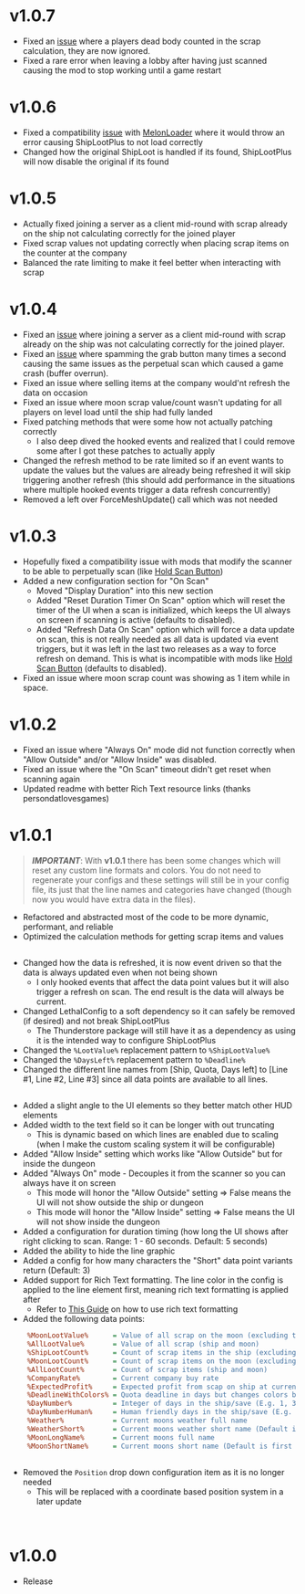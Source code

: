 # v1.0.7
- Fixed an [issue](https://github.com/ProfX66/ShipLootPlus/issues/6) where a players dead body counted in the scrap calculation, they are now ignored.
- Fixed a rare error when leaving a lobby after having just scanned causing the mod to stop working until a game restart

# v1.0.6
- Fixed a compatibility [issue](https://github.com/ProfX66/ShipLootPlus/issues/5) with [MelonLoader](https://thunderstore.io/c/lethal-company/p/BepInEx/BepInEx_MLLoader) where it would throw an error causing ShipLootPlus to not load correctly
- Changed how the original ShipLoot is handled if its found, ShipLootPlus will now disable the original if its found

# v1.0.5
- Actually fixed joining a server as a client mid-round with scrap already on the ship not calculating correctly for the joined player
- Fixed scrap values not updating correctly when placing scrap items on the counter at the company
- Balanced the rate limiting to make it feel better when interacting with scrap

# v1.0.4
- Fixed an [issue](https://github.com/ProfX66/ShipLootPlus/issues/3) where joining a server as a client mid-round with scrap already on the ship was not calculating correctly for the joined player.
- Fixed an [issue](https://github.com/ProfX66/ShipLootPlus/issues/4) where spamming the grab button many times a second causing the same issues as the perpetual scan which caused a game crash (buffer overrun).
- Fixed an issue where selling items at the company would'nt refresh the data on occasion
- Fixed an issue where moon scrap value/count wasn't updating for all players on level load until the ship had fully landed
- Fixed patching methods that were some how not actually patching correctly
  - I also deep dived the hooked events and realized that I could remove some after I got these patches to actually apply
- Changed the refresh method to be rate limited so if an event wants to update the values but the values are already being refreshed it will skip triggering another refresh (this should add performance in the situations where multiple hooked events trigger a data refresh concurrently)
- Removed a left over ForceMeshUpdate() call which was not needed

# v1.0.3
- Hopefully fixed a compatibility issue with mods that modify the scanner to be able to perpetually scan (like [Hold Scan Button](https://thunderstore.io/c/lethal-company/p/FutureSavior/Hold_Scan_Button/))
- Added a new configuration section for "On Scan"
  - Moved "Display Duration" into this new section
  - Added "Reset Duration Timer On Scan" option which will reset the timer of the UI when a scan is initialized, which keeps the UI always on screen if scanning is active (defaults to disabled).
  - Added "Refresh Data On Scan" option which will force a data update on scan, this is not really needed as all data is updated via event triggers, but it was left in the last two releases as a way to force refresh on demand. This is what is incompatible with mods like [Hold Scan Button](https://thunderstore.io/c/lethal-company/p/FutureSavior/Hold_Scan_Button/) (defaults to disabled).
- Fixed an issue where moon scrap count was showing as 1 item while in space.

# v1.0.2
- Fixed an issue where "Always On" mode did not function correctly when "Allow Outside" and/or "Allow Inside" was disabled.
- Fixed an issue where the "On Scan" timeout didn't get reset when scanning again
- Updated readme with better Rich Text resource links (thanks persondatlovesgames)

# v1.0.1
> **_IMPORTANT_**: With **v1.0.1** there has been some changes which will reset any custom line formats and colors. You do not need to regenerate your configs and these settings will still be in your config file, its just that the line names and categories have changed (though now you would have extra data in the files).

- Refactored and abstracted most of the code to be more dynamic, performant, and reliable
- Optimized the calculation methods for getting scrap items and values

##
- Changed how the data is refreshed, it is now event driven so that the data is always updated even when not being shown
  - I only hooked events that affect the data point values but it will also trigger a refresh on scan. The end result is the data will always be current.
- Changed LethalConfig to a soft dependency so it can safely be removed (if desired) and not break ShipLootPlus
  - The Thunderstore package will still have it as a dependency as using it is the intended way to configure ShipLootPlus
- Changed the ```%LootValue%``` replacement pattern to ```%ShipLootValue%```
- Changed the ```%DaysLeft%``` replacement pattern to ```%Deadline%```
- Changed the different line names from [Ship, Quota, Days left] to [Line #1, Line #2, Line #3] since all data points are available to all lines.
##
- Added a slight angle to the UI elements so they better match other HUD elements
- Added width to the text field so it can be longer with out truncating
  - This is dynamic based on which lines are enabled due to scaling (when I make the custom scaling system it will be configurable)
- Added "Allow Inside" setting which works like "Allow Outside" but for inside the dungeon
- Added "Always On" mode - Decouples it from the scanner so you can always have it on screen
  - This mode will honor the "Allow Outside" setting => False means the UI will not show outside the ship or dungeon
  - This mode will honor the "Allow Inside" setting => False means the UI will not show inside the dungeon
- Added a configuration for duration timing (how long the UI shows after right clicking to scan. Range: 1 - 60 seconds. Default: 5 seconds)
- Added the ability to hide the line graphic
- Added a config for how many characters the "Short" data point variants return (Default: 3)
- Added support for Rich Text formatting. The line color in the config is applied to the line element first, meaning rich text formatting is applied after
  - Refer to [This Guide](https://docs.unity3d.com/Packages/com.unity.ugui@1.0/manual/StyledText.html) on how to use rich text formatting
- Added the following data points:
  ```cfg
   %MoonLootValue%      = Value of all scrap on the moon (excluding the ship)
   %AllLootValue%       = Value of all scrap (ship and moon)
   %ShipLootCount%      = Count of scrap items in the ship (excluding the moon)
   %MoonLootCount%      = Count of scrap items on the moon (excluding the ship)
   %AllLootCount%       = Count of scrap items (ship and moon)
   %CompanyRate%        = Current company buy rate
   %ExpectedProfit%     = Expected profit from scap on ship at current company buy rate
   %DeadlineWithColors% = Quota deadline in days but changes colors based on value (color thresholds will be customizable in the future)
   %DayNumber%          = Integer of days in the ship/save (E.g. 1, 3 ,10)
   %DayNumberHuman%     = Human friendly days in the ship/save (E.g. 1st, 3rd, 10th)
   %Weather%            = Current moons weather full name
   %WeatherShort%       = Current moons weather short name (Default is first 3 characters)
   %MoonLongName%       = Current moons full name
   %MoonShortName%      = Current moons short name (Default is first 3 characters)
  ```
##
- Removed the ```Position``` drop down configuration item as it is no longer needed
  - This will be replaced with a coordinate based position system in a later update

</br>

# v1.0.0
- Release